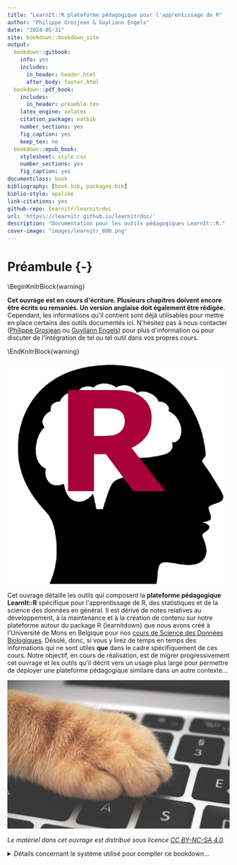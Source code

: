 ```yaml
--- 
title: "LearnIt::R plateforme pédagogique pour l'apprentissage de R"
author: "Philippe Grosjean & Guyliann Engels"
date: "2024-05-31"
site: bookdown::bookdown_site
output:
  bookdown::gitbook:
    info: yes
    includes:
      in_header: header.html
      after_body: footer.html
  bookdown::pdf_book:
    includes:
      in_header: preamble.tex
    latex_engine: xelatex
    citation_package: natbib
    number_sections: yes
    fig_caption: yes
    keep_tex: no
  bookdown::epub_book:
    stylesheet: style.css
    number_sections: yes
    fig_caption: yes
documentclass: book
bibliography: [book.bib, packages.bib]
biblio-style: apalike
link-citations: yes
github-repo: learnitr/learnitrdoc
url: 'https\://learnitr.github.io/learnitrdoc/'
description: "Documentation pour les outils pédagogiques LearnIt::R."
cover-image: "images/learnitr_800.png"
---
```


# Préambule {-}



\BeginKnitrBlock{warning}<div class="warning">
**Cet ouvrage est en cours d'écriture. Plusieurs chapitres doivent encore être écrits ou remaniés. Un version anglaise doit également être rédigée.** Cependant, les informations qu'il contient sont déjà utilisables pour mettre en place certains des outils documentés ici. N'hésitez pas à nous contacter ([Philippe Grosjean](mailto:Philippe.Grosjean@umons.ac.be) ou [Guyliann Engels](mailto:Guyliann.Engels@umons.ac.be)) pour plus d'information ou pour discuter de l'intégration de tel ou tel outil dans vos propres cours.
</div>\EndKnitrBlock{warning}

![](images/learnitr_800.png)

Cet ouvrage détaille les outils qui composent la **plateforme pédagogique LearnIt::R** spécifique pour l'apprentissage de R, des statistiques et de la science des données en général. Il est dérivé de notes relatives au développement, à la maintenance et à la création de contenu sur notre plateforme autour du package R {learnitdown} que nous avons créé à l'Université de Mons en Belgique pour nos [cours de Science des Données Biologiques](https://wp.sciviews.org). Désolé, donc, si vous y lirez de temps en temps des informations qui ne sont utiles **que** dans le cadre spécifiquement de ces cours. Notre objectif, en cours de réalisation, est de migrer progressivement cet ouvrage et les outils qu'il décrit vers un usage plus large pour permettre de déployer une plateforme pédagogique similaire dans un autre contexte...

![](images/front-cover.png)

_Le matériel dans cet ouvrage est distribué sous licence [CC BY-NC-SA 4.0](https://creativecommons.org/licenses/by-nc-sa/4.0/deed.fr)._

<details>
<summary>Détails concernant le système utilisé pour compiler ce bookdown...</summary>

##### Information système {-}


```r
sessioninfo::session_info()
```

```
# ─ Session info ───────────────────────────────────────────────────────────────
#  setting  value
#  version  R version 4.2.3 (2023-03-15)
#  os       macOS 14.4.1
#  system   aarch64, darwin20
#  ui       X11
#  language (EN)
#  collate  en_US.UTF-8
#  ctype    en_US.UTF-8
#  tz       Europe/Brussels
#  date     2024-05-31
#  pandoc   3.1.11 @ /Applications/RStudio.app/Contents/Resources/app/quarto/bin/tools/aarch64/ (via rmarkdown)
# 
# ─ Packages ───────────────────────────────────────────────────────────────────
#  package     * version date (UTC) lib source
#  bookdown      0.33    2023-03-06 [2] RSPM (R 4.2.3)
#  bslib         0.4.2   2022-12-16 [2] RSPM (R 4.2.0)
#  cachem        1.0.7   2023-02-24 [2] RSPM (R 4.2.3)
#  cli           3.6.1   2023-03-23 [2] RSPM (R 4.2.0)
#  digest        0.6.31  2022-12-11 [2] RSPM (R 4.2.0)
#  evaluate      0.20    2023-01-17 [2] RSPM (R 4.2.3)
#  fastmap       1.1.1   2023-02-24 [2] RSPM (R 4.2.0)
#  htmltools     0.5.5   2023-03-23 [2] RSPM (R 4.2.3)
#  jquerylib     0.1.4   2021-04-26 [2] RSPM (R 4.2.0)
#  jsonlite      1.8.4   2022-12-06 [2] RSPM (R 4.2.0)
#  knitr         1.42    2023-01-25 [2] RSPM (R 4.2.3)
#  R6            2.5.1   2021-08-19 [2] RSPM (R 4.2.0)
#  rlang         1.1.1   2024-01-06 [2] Github (r-lib/rlang@564f176)
#  rmarkdown     2.21    2023-03-26 [2] RSPM (R 4.2.3)
#  rstudioapi    0.14    2022-08-22 [2] RSPM (R 4.2.0)
#  sass          0.4.5   2023-01-24 [2] RSPM (R 4.2.3)
#  sessioninfo   1.2.2   2021-12-06 [2] RSPM (R 4.2.0)
#  xfun          0.38    2023-03-24 [2] RSPM (R 4.2.3)
#  yaml          2.3.7   2023-01-23 [2] RSPM (R 4.2.0)
# 
#  [1] /Users/phgrosjean/Library/R/arm64/4.2/library
#  [2] /Library/Frameworks/R.framework/Versions/4.2-arm64/Resources/library
# 
# ──────────────────────────────────────────────────────────────────────────────
```

</details>

